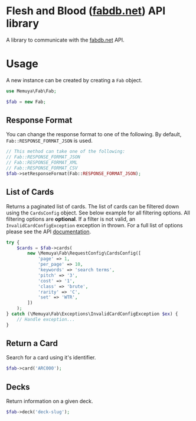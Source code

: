 
# Flesh and Blood ([fabdb.net](https://fabdb.net/resources/api)) API library
A library to communicate with the [fabdb.net](https://fabdb.net/resources/api) API.
# Usage
A new instance can be created by creating a `Fab` object.

```php
use Memuya\Fab\Fab;

$fab = new Fab;
```

## Response Format
You can change the response format to one of the following. By default, `Fab::RESPONSE_FORMAT_JSON` is used.

```php
// This method can take one of the following:
// Fab::RESPONSE_FORMAT_JSON
// Fab::RESPONSE_FORMAT_XML
// Fab::RESPONSE_FORMAT_CSV
$fab->setResponseFormat(Fab::RESPONSE_FORMAT_JSON);
```

    

## List of Cards
Returns a paginated list of cards. The list of cards can be filtered down using the `CardsConfig` object. See below example for all filtering options. All filtering options are **optional**. If a filter is not valid, an `InvalidCardConfigException` exception in thrown.
For a full list of options please see the API [documentation](https://fabdb.net/resources/api).

```php
try {
    $cards = $fab->cards(
        new \Memuya\Fab\RequestConfig\CardsConfig([
            'page' => 1,
            'per_page' => 10,
            'keywords' => 'search terms',
            'pitch' => '3',
            'cost' => '1',
            'class' => 'brute',
            'rarity' => 'C',
            'set' => 'WTR',
        ])
    );
} catch (\Memuya\Fab\Exceptions\InvalidCardConfigException $ex) {
    // Handle exception...
}
```

## Return a Card
Search for a card using it's identifier.

```php
$fab->card('ARC000');
```

## Decks
Return information on a given deck.

```php
$fab->deck('deck-slug');
```